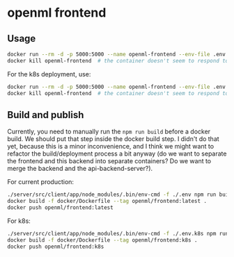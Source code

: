 # openml frontend

## Usage

```bash
docker run --rm -d -p 5000:5000 --name openml-frontend --env-file .env openml/frontend:current
docker kill openml-frontend  # the container doesn't seem to respond to a friendly stop request
```

For the k8s deployment, use:
```bash
docker run --rm -d -p 5000:5000 --name openml-frontend --env-file .env.k8s openml/frontend:k8s
docker kill openml-frontend  # the container doesn't seem to respond to a friendly stop request
```

## Build and publish

Currently, you need to manually run the `npm run build` before a docker build. We should put 
that step inside the docker build step. I didn't do that yet, because this is a minor 
inconvenience, and I think we might want to refactor the build/deployment process a bit anyway 
(do we want to separate the frontend and this backend into separate containers? Do we want to 
merge the backend and the api-backend-server?).

For current production:
```bash
./server/src/client/app/node_modules/.bin/env-cmd -f ./.env npm run build --prefix server/src/client/app/
docker build -f docker/Dockerfile --tag openml/frontend:latest .
docker push openml/frontend:latest
```

For k8s:
```bash
./server/src/client/app/node_modules/.bin/env-cmd -f ./.env.k8s npm run build --prefix server/src/client/app/
docker build -f docker/Dockerfile --tag openml/frontend:k8s .
docker push openml/frontend:k8s
```